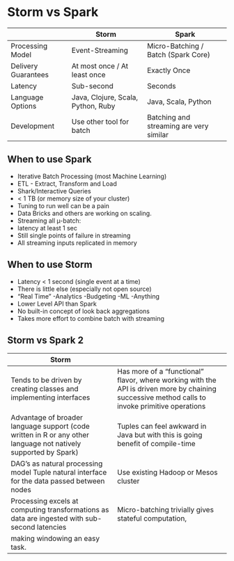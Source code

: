 # Storm vs Spark

|                     | Storm                    | Spark                       |
|---------------------|--------------------------|-----------------------------|
|Processing Model     |Event-Streaming     |Micro-Batching / Batch (Spark Core)|
|Delivery Guarantees|At most once / At least once|Exactly Once                 |
|Latency              |Sub-second                |Seconds                      |
|Language Options|Java, Clojure, Scala, Python, Ruby|Java, Scala, Python       |
|Development  |Use other tool for batch|Batching and streaming are very similar|

## When to use Spark
- Iterative Batch Processing (most Machine Learning)
- ETL - Extract, Transform and Load
- Shark/Interactive Queries
- < 1 TB (or memory size of your cluster)
- Tuning to run well can be a pain
- Data Bricks and others are working on scaling.
- Streaming all µ-batch:
- latency at least 1 sec
- Still single points of failure in streaming
- All streaming inputs replicated in memory

## When to use Storm
- Latency < 1 second (single event at a time)
- There is little else (especially not open source)
- “Real Time” -Analytics -Budgeting -ML -Anything
- Lower Level API than Spark
- No built-in concept of look back aggregations
- Takes more effort to combine batch with streaming

## Storm vs Spark 2

| Storm                                |                                       |
|--------------------------------------|---------------------------------------|
| Tends to be driven by creating classes and implementing interfaces | Has more of a “functional” flavor, where working with the API is driven more by chaining successive method calls to invoke primitive operations                         |
| Advantage of broader language support (code written in R or any other language not natively supported by Spark) | Tuples can feel awkward in Java but with this is going benefit of compile-time                                     |
| DAG’s as natural processing model Tuple natural interface for the data passed between nodes | Use existing Hadoop or Mesos cluster                           |
| Processing excels at computing transformations as data are ingested with sub-second latencies | Micro-batching trivially gives stateful computation,
making windowing an easy task.                                                 |